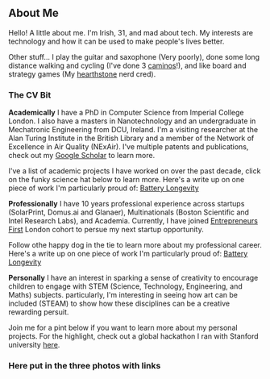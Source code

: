 ## About Me

Hello! A little about me. I'm Irish, 31, and mad about tech. My interests are technology and how it can be used to make people's lives better. 

Other stuff... I play the guitar and saxophone (Very poorly), done some long distance walking and cycling (I've done 3 [caminos](https://www.wikipedia.org)!), and like board and strategy games (My [hearthstone](https://www.hsreplay.net) nerd cred).  

### The CV Bit

**Academically** I have a PhD in Computer Science from Imperial College London. I also have a masters in Nanotechnology and an undergraduate in Mechatronic Engineering from DCU, Ireland. I'm a visiting researcher at the Alan Turing Institute in the British Library and a member of the Network of Excellence in Air Quality (NExAir). I've multiple patents and publications, check out my [Google Scholar](https://scholar.google.com.sg/citations?user=FFjIW-wAAAAJ&hl=en) to learn more. 

I've a list of academic projects I have worked on over the past decade, click on the funky science hat below to learn more. Here's a write up on one piece of work I'm particularly proud of: [Battery Longevity](https://www.wikipedia.org)

**Professionally** I have 10 years professional experience across startups (SolarPrint, Domus.ai and Glanaer), Multinationals (Boston Scientific and Intel Research Labs), and Academia. Currently, I have joined [Entrepreneurs First](https://www.joinef.com) London cohort to persue my next startup opportunity. 

Follow othe happy dog in the tie to learn more about my professional career. Here's a write up on one piece of work I'm particularly proud of: [Battery Longevity](https://www.wikipedia.org)

**Personally** I have an interest in sparking a sense of creativity to encourage children to engage with STEM (Science, Technology, Engineering, and Maths) subjects. particularly, I'm interesting in seeing how art can be included (STEAM) to show how these disciplines can be a creative rewarding persuit. 

Join me for a pint below if you want to learn more about my personal projects. For the highlight, check out a global hackathon I ran with Stanford university [here](https://www.wikipedia.org).

### Here put in the three photos with links

